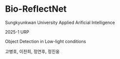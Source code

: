 # Bio-ReflectNet
Sungkyunkwan University Applied Arificial Intelligence

2025-1 URP

Object Detection in Low-light conditions

고병호, 이찬희, 정연후, 정진웅
